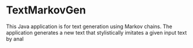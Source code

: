 # TextMarkovGen
This Java application is for text generation using Markov chains. The application generates a new text that stylistically imitates a given input text by anal